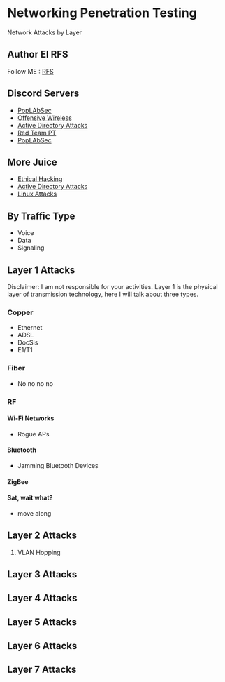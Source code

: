 # Networking Penetration Testing
Network Attacks by Layer

## Author El RFS

Follow ME : [RFS](https://cli-ck.me/rfs)


## Discord Servers

- [PopLAbSec](https://discord.gg/Zmgr8rWMmu)
- [Offensive Wireless](https://discord.gg/sEXM6W95gV)
- [Active Directory Attacks](https://discord.gg/VPquyDE3JY)
- [Red Team PT]()
- [PopLAbSec]()

## More Juice
- [Ethical Hacking](https://rfs.popdocs.net/)
- [Active Directory Attacks](https://ad.popdocs.net/)
- [Linux Attacks]()


## By Traffic Type
- Voice
- Data
- Signaling

## Layer 1 Attacks
Disclaimer:  I am not responsible for your activities. 
Layer 1 is the physical layer of transmission technology, here I will talk about three types.
### Copper
- Ethernet
- ADSL
- DocSis
- E1/T1

### Fiber
- No no no no

### RF

#### Wi-Fi Networks
- Rogue APs
#### Bluetooth
- Jamming Bluetooth Devices
#### ZigBee
#### Sat, wait what?
- move along


## Layer 2 Attacks
1. VLAN Hopping 

## Layer 3 Attacks



## Layer 4 Attacks


## Layer 5 Attacks

## Layer 6 Attacks


## Layer 7 Attacks